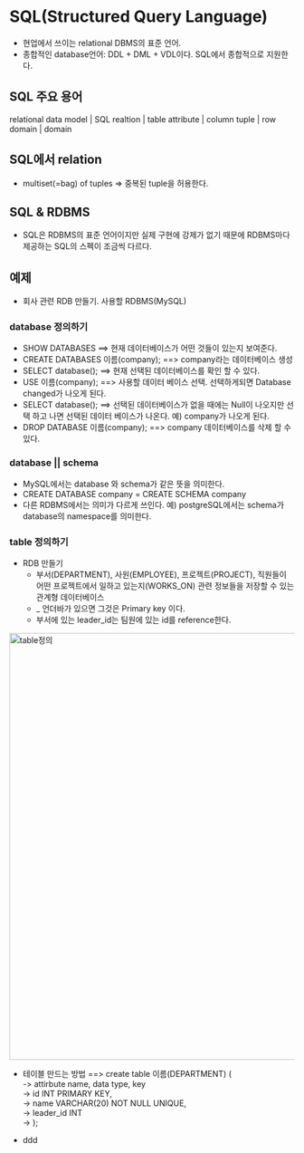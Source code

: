 # SQL(Structured Query Language)
- 현업에서 쓰이는 relational DBMS의 표준 언어.
- 종합적인 database언어: DDL + DML + VDL이다. SQL에서 종합적으로 지원한다.

## SQL 주요 용어
relational data model | SQL
realtion | table
attribute | column
tuple | row
domain | domain

## SQL에서 relation
- multiset(=bag) of tuples => 중복된 tuple을 허용한다.

## SQL & RDBMS
- SQL은 RDBMS의 표준 언어이지만 실제 구현에 강제가 없기 때문에 RDBMS마다 제공하는 SQL의 스펙이 조금씩 다르다.

## 예제
- 회사 관련 RDB 만들기. 사용할 RDBMS(MySQL)

### database 정의하기
- SHOW DATABASES ==> 현재 데이터베이스가 어떤 것들이 있는지 보여준다.
- CREATE DATABASES 이름(company); ==> company라는 데이터베이스 생성
- SELECT database(); ==> 현재 선택된 데이터베이스를 확인 할 수 있다.
- USE 이름(company); ==> 사용할 데이터 베이스 선택. 선택하게되면 Database changed가 나오게 된다.
- SELECT database(); ==> 선택된 데이터베이스가  없을 때에는 Null이 나오지만 선택 하고 나면 선택된 데이터 베이스가 나온다. 예) company가 나오게 된다.
- DROP DATABASE 이름(company); ==> company 데이터베이스를 삭제 할 수 있다.

### database || schema
- MySQL에서는 database 와 schema가 같은 뜻을 의미한다.
- CREATE DATABASE company = CREATE SCHEMA company
- 다른 RDBMS에서는 의미가 다르게 쓰인다. 예) postgreSQL에서는 schema가 database의 namespace를 의미한다.

### table 정의하기
- RDB 만들기
  - 부서(DEPARTMENT), 사원(EMPLOYEE), 프로젝트(PROJECT), 직원들이 어떤 프로젝트에서 일하고 있는지(WORKS_ON) 관련 정보들을 저장할 수 있는 관계형 데이터베이스
  - _ 언더바가 있으면 그것은 Primary key 이다.
  - 부서에 있는 leader_id는 팀원에 있는 id를 reference한다.
  
<img width="754" alt="table정의" src="https://user-images.githubusercontent.com/101798682/212705211-2c6334e1-21b3-4fa0-a044-e7c5c9034f5e.png">

- 테이블 만드는 방법 ==> create table 이름(DEPARTMENT) ( </br>
  -> attirbute name, data type, key </br>
  -> id INT PRIMARY KEY, </br>
  -> name VARCHAR(20) NOT NULL UNIQUE, </br>
  -> leader_id INT </br>
  -> );
  
- ddd





























